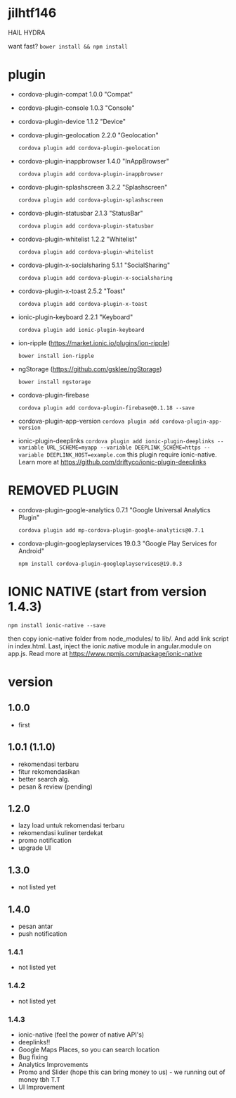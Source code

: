 # jilhtf146
HAIL HYDRA

want fast?
`bower install && npm install`

# plugin
* cordova-plugin-compat 1.0.0 "Compat"
* cordova-plugin-console 1.0.3 "Console"
* cordova-plugin-device 1.1.2 "Device"
* cordova-plugin-geolocation 2.2.0 "Geolocation"

	`cordova plugin add cordova-plugin-geolocation`

* cordova-plugin-inappbrowser 1.4.0 "InAppBrowser"

	`cordova plugin add cordova-plugin-inappbrowser`

* cordova-plugin-splashscreen 3.2.2 "Splashscreen"

	`cordova plugin add cordova-plugin-splashscreen`

* cordova-plugin-statusbar 2.1.3 "StatusBar"

	`cordova plugin add cordova-plugin-statusbar`

* cordova-plugin-whitelist 1.2.2 "Whitelist"

	`cordova plugin add cordova-plugin-whitelist`

* cordova-plugin-x-socialsharing 5.1.1 "SocialSharing"

	`cordova plugin add cordova-plugin-x-socialsharing`

* cordova-plugin-x-toast 2.5.2 "Toast"

	`cordova plugin add cordova-plugin-x-toast`

* ionic-plugin-keyboard 2.2.1 "Keyboard"

	`cordova plugin add ionic-plugin-keyboard`

* ion-ripple (https://market.ionic.io/plugins/ion-ripple)

	`bower install ion-ripple`

* ngStorage (https://github.com/gsklee/ngStorage)
	
	`bower install ngstorage`
* cordova-plugin-firebase

	`cordova plugin add cordova-plugin-firebase@0.1.18 --save`

* cordova-plugin-app-version
	`cordova plugin add cordova-plugin-app-version`

* ionic-plugin-deeplinks
	`cordova plugin add ionic-plugin-deeplinks --variable URL_SCHEME=myapp --variable DEEPLINK_SCHEME=https --variable DEEPLINK_HOST=example.com`
	this plugin require ionic-native. Learn more at https://github.com/driftyco/ionic-plugin-deeplinks

# REMOVED PLUGIN

* cordova-plugin-google-analytics 0.7.1 "Google Universal Analytics Plugin"

	`cordova plugin add mp-cordova-plugin-google-analytics@0.7.1`

* cordova-plugin-googleplayservices 19.0.3 "Google Play Services for Android"

	`npm install cordova-plugin-googleplayservices@19.0.3`

# IONIC NATIVE (start from version 1.4.3)

	npm install ionic-native --save
	
then copy ionic-native folder from node_modules/ to lib/. And add link script in index.html. Last, inject the ionic.native module in angular.module on app.js. Read more at https://www.npmjs.com/package/ionic-native


# version
## 1.0.0
* first

## 1.0.1 (1.1.0)
* rekomendasi terbaru
* fitur rekomendasikan
* better search alg.
* pesan & review (pending)

## 1.2.0
* lazy load untuk rekomendasi terbaru
* rekomendasi kuliner terdekat
* promo notification
* upgrade UI

## 1.3.0
* not listed yet

## 1.4.0
* pesan antar
* push notification

### 1.4.1
* not listed yet

### 1.4.2
* not listed yet

### 1.4.3
* ionic-native (feel the power of native API's)
* deeplinks!!
* Google Maps Places, so you can search location
* Bug fixing
* Analytics Improvements
* Promo and Slider (hope this can bring money to us) - we running out of money tbh T.T
* UI Improvement
